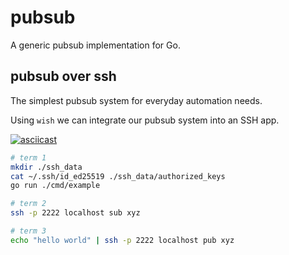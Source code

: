 # pubsub

A generic pubsub implementation for Go.

## pubsub over ssh

The simplest pubsub system for everyday automation needs.

Using `wish` we can integrate our pubsub system into an SSH app.

[![asciicast](https://asciinema.org/a/674287.svg)](https://asciinema.org/a/674287)

```bash
# term 1
mkdir ./ssh_data
cat ~/.ssh/id_ed25519 ./ssh_data/authorized_keys
go run ./cmd/example

# term 2
ssh -p 2222 localhost sub xyz

# term 3
echo "hello world" | ssh -p 2222 localhost pub xyz
```
